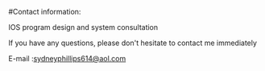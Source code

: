#Contact information:

IOS program design and system consultation

If you have any questions, please don't hesitate to contact me immediately

E-mail :sydneyphillips614@aol.com